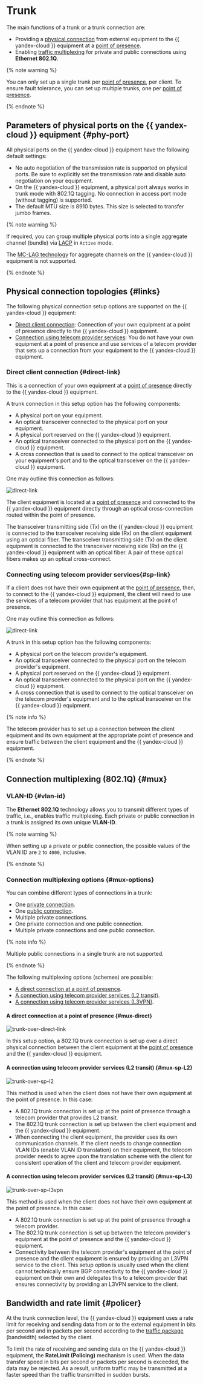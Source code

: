 # Trunk

The main functions of a trunk or a trunk connection are:

* Providing a [physical connection](#links) from external equipment to the {{ yandex-cloud }} equipment at a [point of presence](./pops.md).
* Enabling [traffic multiplexing](#mux) for private and public connections using **Ethernet 802.1Q**.

{% note warning %}

You can only set up a single trunk per [point of presence](./pops.md), per client. To ensure fault tolerance, you can set up multiple trunks, one per [point of presence](./pops.md).

{% endnote %}

## Parameters of physical ports on the {{ yandex-cloud }} equipment {#phy-port}

All physical ports on the {{ yandex-cloud }} equipment have the following default settings:

* No auto negotiation of the transmission rate is supported on physical ports. Be sure to explicitly set the transmission rate and disable auto negotiation on your equipment.
* On the {{ yandex-cloud }} equipment, a physical port always works in trunk mode with 802.1Q tagging. No connection in access port mode (without tagging) is supported.
* The default MTU size is 8910 bytes. This size is selected to transfer jumbo frames.

{% note warning %}

If required, you can group multiple physical ports into a single aggregate channel (bundle) via [LACP](https://en.wikipedia.org/wiki/Link_aggregation#Link_Aggregation_Control_Protocol) in `Active` mode.

The [MC-LAG technology](https://en.wikipedia.org/wiki/Multi-chassis_link_aggregation_group) for aggregate channels on the {{ yandex-cloud }} equipment is not supported.

{% endnote %}

## Physical connection topologies {#links}

The following physical connection setup options are supported on the {{ yandex-cloud }} equipment:

* [Direct client connection](#direct-link): Connection of your own equipment at a point of presence directly to the {{ yandex-cloud }} equipment.
* [Connection using telecom provider services](#sp-link): You do not have your own equipment at a point of presence and use services of a telecom provider that sets up a connection from your equipment to the {{ yandex-cloud }} equipment.

### Direct client connection {#direct-link}
This is a connection of your own equipment at a [point of presence](./pops.md) directly to the {{ yandex-cloud }} equipment.

A trunk connection in this setup option has the following components:

* A physical port on your equipment.
* An optical transceiver connected to the physical port on your equipment.
* A physical port reserved on the {{ yandex-cloud }} equipment.
* An optical transceiver connected to the physical port on the {{ yandex-cloud }} equipment.
* A cross connection that is used to connect to the optical transceiver on your equipment's port and to the optical transceiver on the {{ yandex-cloud }} equipment.

One may outline this connection as follows:


![direct-link](../../_assets/interconnect/interconnect-phy-1.svg)



The client equipment is located at a [point of presence](./pops.md) and connected to the {{ yandex-cloud }} equipment directly through an optical cross-connection routed within the point of presence.

The transceiver transmitting side (Tx) on the {{ yandex-cloud }} equipment is connected to the transceiver receiving side (Rx) on the client equipment using an optical fiber. The transceiver transmitting side (Tx) on the client equipment is connected to the transceiver receiving side (Rx) on the {{ yandex-cloud }} equipment with an optical fiber. A pair of these optical fibers makes up an optical cross-connect.

### Connecting using telecom provider services{#sp-link}

If a client does not have their own equipment at the [point of presence](./pops.md), then, to connect to the {{ yandex-cloud }} equipment, the client will need to use the services of a telecom provider that has equipment at the point of presence.

One may outline this connection as follows:


![direct-link](../../_assets/interconnect/interconnect-phy-2.svg)



A trunk in this setup option has the following components:

* A physical port on the telecom provider's equipment.
* An optical transceiver connected to the physical port on the telecom provider's equipment.
* A physical port reserved on the {{ yandex-cloud }} equipment.
* An optical transceiver connected to the physical port on the {{ yandex-cloud }} equipment.
* A cross connection that is used to connect to the optical transceiver on the telecom provider's equipment and to the optical transceiver on the {{ yandex-cloud }} equipment.

{% note info %}

The telecom provider has to set up a connection between the client equipment and its own equipment at the appropriate point of presence and ensure traffic between the client equipment and the {{ yandex-cloud }} equipment.

{% endnote %}

## Connection multiplexing (802.1Q) {#mux}

### VLAN-ID {#vlan-id}

The **Ethernet 802.1Q** technology allows you to transmit different types of traffic, i.e., enables traffic multiplexing. Each private or public connection in a trunk is assigned its own unique **VLAN-ID**.

{% note warning %}

When setting up a private or public connection, the possible values of the VLAN ID are `2` to `4000`, inclusive.

{% endnote %}

### Connection multiplexing options {#mux-options}

You can combine different types of connections in a trunk:

* One [private connection](./priv-con.md).
* One [public connection](./pub-con.md).
* Multiple private connections.
* One private connection and one public connection.
* Multiple private connections and one public connection.

{% note info %}

Multiple public connections in a single trunk are not supported.

{% endnote %}

The following multiplexing options (schemes) are possible:

* [A direct connection at a point of presence](#mux-direct).
* [A connection using telecom provider services (L2 transit)](#mux-sp-L2).
* [A connection using telecom provider services (L3VPN)](#mux-sp-L3).

#### A direct connection at a point of presence {#mux-direct}


![trunk-over-direct-link](../../_assets/interconnect/interconnect-trn-1.svg)



In this setup option, a 802.1Q trunk connection is set up over a direct physical connection between the client equipment at the [point of presence](./pops.md) and the {{ yandex-cloud }} equipment.

#### A connection using telecom provider services (L2 transit) {#mux-sp-L2}


![trunk-over-sp-l2](../../_assets/interconnect/interconnect-trn-2.svg)



This method is used when the client does not have their own equipment at the point of presence. In this case:

* A 802.1Q trunk connection is set up at the point of presence through a telecom provider that provides L2 transit.
* The 802.1Q trunk connection is set up between the client equipment and the {{ yandex-cloud }} equipment.
* When connecting the client equipment, the provider uses its own communication channels. If the client needs to change connection VLAN IDs (enable VLAN ID translation) on their equipment, the telecom provider needs to agree upon the translation scheme with the client for consistent operation of the client and telecom provider equipment.


#### A connection using telecom provider services (L2 transit) {#mux-sp-L3}


![trunk-over-sp-l3vpn](../../_assets/interconnect/interconnect-trn-3.svg)



This method is used when the client does not have their own equipment at the point of presence. In this case:

* A 802.1Q trunk connection is set up at the point of presence through a telecom provider.
* The 802.1Q trunk connection is set up between the telecom provider's equipment at the point of presence and the {{ yandex-cloud }} equipment.
* Connectivity between the telecom provider's equipment at the point of presence and the client equipment is ensured by providing an L3VPN service to the client. This setup option is usually used when the client cannot technically ensure BGP connectivity to the {{ yandex-cloud }} equipment on their own and delegates this to a telecom provider that ensures connectivity by providing an L3VPN service to the client.


## Bandwidth and rate limit {#policer}

At the trunk connection level, the {{ yandex-cloud }} equipment uses a rate limit for receiving and sending data from or to the external equipment in bits per second and in packets per second according to the [traffic package](./bandwidth.md) (bandwidth) selected by the client.

To limit the rate of receiving and sending data on the {{ yandex-cloud }} equipment, the **RateLimit (Policing)** mechanism is used. When the data transfer speed in bits per second or packets per second is exceeded, the data may be rejected. As a result, uniform traffic may be transmitted at a faster speed than the traffic transmitted in sudden bursts.

